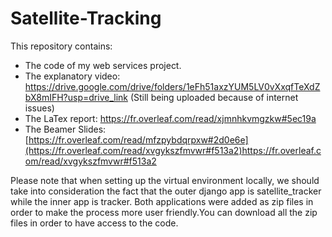 # Satellite-Tracking
This repository contains:
- The code of my web services project.
- The explanatory video: https://drive.google.com/drive/folders/1eFh51axzYUM5LV0vXxqfTeXdZbX8mIFH?usp=drive_link (Still being uploaded because of internet issues)
- The LaTex report: https://fr.overleaf.com/read/xjmnhkvmgzkw#5ec19a 
- The Beamer Slides: [https://fr.overleaf.com/read/mfzpybdqrpxw#2d0e6e](https://fr.overleaf.com/read/xvgykszfmvwr#f513a2)https://fr.overleaf.com/read/xvgykszfmvwr#f513a2


Please note that when setting up the virtual environment locally, we should take into consideration the fact that the outer django app is satellite_tracker while the inner app is tracker. Both applications were added as zip files in order to make the process more user friendly.You can download all the zip files in order to have access to the code.
